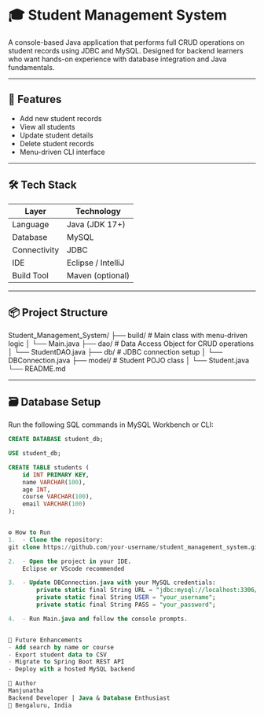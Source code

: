 # 🎓 Student Management System

A console-based Java application that performs full CRUD operations on student records using JDBC and MySQL. Designed for backend learners who want hands-on experience with database integration and Java fundamentals.

---

## 🚀 Features

- Add new student records
- View all students
- Update student details
- Delete student records
- Menu-driven CLI interface

---

## 🛠️ Tech Stack

| Layer         | Technology        |
|---------------|-------------------|
| Language      | Java (JDK 17+)     |
| Database      | MySQL             |
| Connectivity  | JDBC              |
| IDE           | Eclipse / IntelliJ |
| Build Tool    | Maven (optional)  |

---

## 📦 Project Structure
Student_Management_System/ ├── build/            # Main class with menu-driven logic │   └── Main.java ├── dao/              # Data Access Object for CRUD operations │   └── StudentDAO.java ├── db/               # JDBC connection setup │   └── DBConnection.java ├── model/            # Student POJO class │   └── Student.java └── README.md


---

## 🗃️ Database Setup

Run the following SQL commands in MySQL Workbench or CLI:

```sql
CREATE DATABASE student_db;

USE student_db;

CREATE TABLE students (
    id INT PRIMARY KEY,
    name VARCHAR(100),
    age INT,
    course VARCHAR(100),
    email VARCHAR(100)
);


⚙️ How to Run
1.  - Clone the repository:
git clone https://github.com/your-username/student_management_system.git

2.  - Open the project in your IDE.
    Eclipse or VScode recommended

3.  - Update DBConnection.java with your MySQL credentials:
        private static final String URL = "jdbc:mysql://localhost:3306/student_db";
        private static final String USER = "your_username";
        private static final String PASS = "your_password";

4.  - Run Main.java and follow the console prompts.


📌 Future Enhancements
- Add search by name or course
- Export student data to CSV
- Migrate to Spring Boot REST API
- Deploy with a hosted MySQL backend

🙌 Author
Manjunatha
Backend Developer | Java & Database Enthusiast
📍 Bengaluru, India



